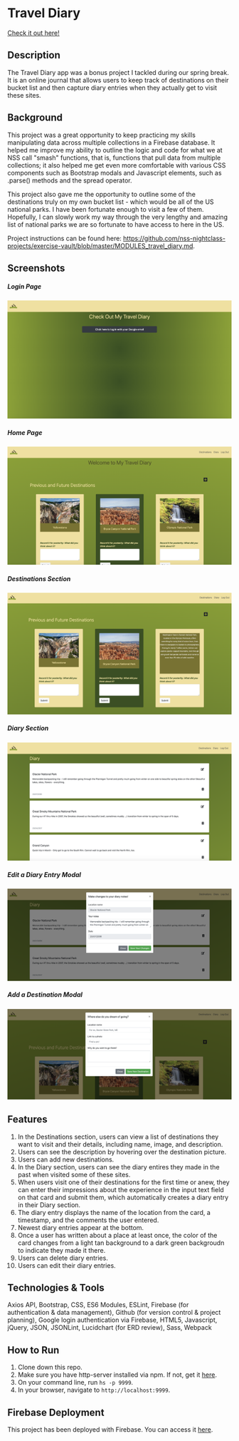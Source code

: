 # Travel Diary
[Check it out here!](https://traveldiary-78295.web.app/#)

## Description
The Travel Diary app was a bonus project I tackled during our spring break. It is an online journal that allows users to keep track of destinations on their bucket list and then capture diary entries when they actually get to visit these sites. 

## Background
This project was a great opportunity to keep practicing my skills manipulating data across multiple collections in a Firebase database. It helped me improve my ability to outline the logic and code for what we at NSS call "smash" functions, that is, functions that pull data from multiple collections; it also helped me get even more comfortable with various CSS components such as Bootstrap modals and Javascript elements, such as .parse() methods and the spread operator. 

This project also gave me the opportunity to outline some of the destinations truly on my own bucket list - which would be all of the US national parks. I have been fortunate enough to visit a few of them. Hopefully, I can slowly work my way through the very lengthy and amazing list of national parks we are so fortunate to have access to here in the US.

Project instructions can be found here: https://github.com/nss-nightclass-projects/exercise-vault/blob/master/MODULES_travel_diary.md.

## Screenshots
##### Login Page
![Login Page](./images-travel-diary/login_page.png)

##### Home Page
![Home Page](./images-travel-diary/home_page.png)

##### Destinations Section
![Destinations](./images-travel-diary/destinations.png)

##### Diary Section
![Diary](./images-travel-diary/diary.png)

##### Edit a Diary Entry Modal
![Edit Diary Entry](./images-travel-diary/edit_diary.png)

##### Add a Destination Modal
![Add Destination](./images-travel-diary/add_destination.png)

## Features
1. In the Destinations section, users can view a list of destinations they want to visit and their details, including name, image, and description. 
1. Users can see the description by hovering over the destination picture. 
1. Users can add new destinations. 
1. In the Diary section, users can see the diary entires they made in the past when visited some of these sites.
1. When users visit one of their destinations for the first time or anew, they can enter their impressions about the experience in the input text field on that card and submit them, which automatically creates a diary entry in their Diary section. 
1. The diary entry displays the name of the location from the card, a timestamp, and the comments the user entered.
1. Newest diary entries appear at the bottom. 
1. Once a user has written about a place at least once, the color of the card changes from a light tan background to a dark green backgroudn to indicate they made it there.
1. Users can delete diary entries.
1. Users can edit their diary entries.

## Technologies & Tools
Axios API, Bootstrap, CSS, ES6 Modules, ESLint, Firebase (for authentication & data management), Github (for version control & project planning), Google login authentication via Firebase, HTML5, Javascript, jQuery, JSON, JSONLint, Lucidchart (for ERD review), Sass, Webpack

## How to Run
1. Clone down this repo.
1. Make sure you have http-server installed via npm. If not, get it [here](https://www.npmjs.com/package/http-server).
1. On your command line, run `hs -p 9999`.
1. In your browser, navigate to `http://localhost:9999`.

## Firebase Deployment
This project has been deployed with Firebase. 
You can access it [here](https://traveldiary-78295.web.app/#). 
